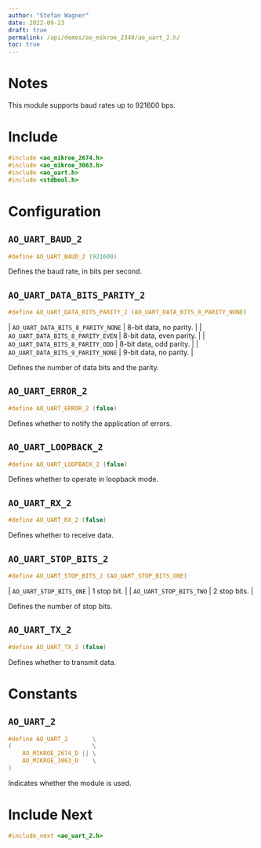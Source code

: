 ```yaml
---
author: "Stefan Wagner"
date: 2022-09-23
draft: true
permalink: /api/demos/ao_mikroe_2340/ao_uart_2.h/
toc: true
---
```


# Notes

This module supports baud rates up to 921600 bps.

# Include

```c
#include <ao_mikroe_2674.h>
#include <ao_mikroe_3063.h>
#include <ao_uart.h>
#include <stdbool.h>
```

# Configuration

## `AO_UART_BAUD_2`

```c
#define AO_UART_BAUD_2 (921600)
```

Defines the baud rate, in bits per second.

## `AO_UART_DATA_BITS_PARITY_2`

```c
#define AO_UART_DATA_BITS_PARITY_2 (AO_UART_DATA_BITS_8_PARITY_NONE)
```

| `AO_UART_DATA_BITS_8_PARITY_NONE` | 8-bit data, no parity.   |
| `AO_UART_DATA_BITS_8_PARITY_EVEN` | 8-bit data, even parity. |
| `AO_UART_DATA_BITS_8_PARITY_ODD`  | 8-bit data, odd parity.  |
| `AO_UART_DATA_BITS_9_PARITY_NONE` | 9-bit data, no parity.   |

Defines the number of data bits and the parity.

## `AO_UART_ERROR_2`

```c
#define AO_UART_ERROR_2 (false)
```

Defines whether to notify the application of errors.

## `AO_UART_LOOPBACK_2`

```c
#define AO_UART_LOOPBACK_2 (false)
```

Defines whether to operate in loopback mode.

## `AO_UART_RX_2`

```c
#define AO_UART_RX_2 (false)
```

Defines whether to receive data.

## `AO_UART_STOP_BITS_2`

```c
#define AO_UART_STOP_BITS_2 (AO_UART_STOP_BITS_ONE)
```

| `AO_UART_STOP_BITS_ONE` | 1 stop bit.  |
| `AO_UART_STOP_BITS_TWO` | 2 stop bits. |

Defines the number of stop bits.

## `AO_UART_TX_2`

```c
#define AO_UART_TX_2 (false)
```

Defines whether to transmit data.

# Constants

## `AO_UART_2`

```c
#define AO_UART_2       \
(                       \
    AO_MIKROE_2674_D || \
    AO_MIKROE_3063_D    \
)
```

Indicates whether the module is used.

# Include Next

```c
#include_next <ao_uart_2.h>
```
